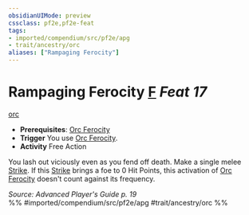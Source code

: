 ```yaml
---
obsidianUIMode: preview
cssclass: pf2e,pf2e-feat
tags:
- imported/compendium/src/pf2e/apg
- trait/ancestry/orc
aliases: ["Rampaging Ferocity"]
---
```

# Rampaging Ferocity  [F](chapter-9-playing-the-game.md#Actions "Free Action") *Feat 17*  
[orc](orc.md)  

- **Prerequisites**: [Orc Ferocity](orc-ferocity.md)
- **Trigger** You use [Orc Ferocity](orc-ferocity.md).
- **Activity** Free Action

You lash out viciously even as you fend off death. Make a single melee [Strike](strike.md). If this [Strike](strike.md) brings a foe to 0 Hit Points, this activation of [Orc Ferocity](orc-ferocity.md) doesn't count against its frequency.

*Source: Advanced Player's Guide p. 19*  
%% #imported/compendium/src/pf2e/apg #trait/ancestry/orc %%